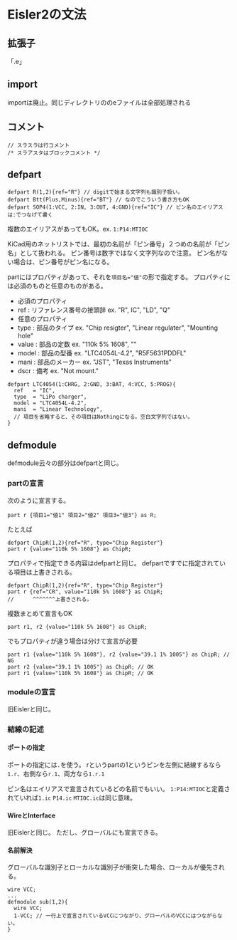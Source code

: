 # Eisler2の文法

## 拡張子

「.e」

## import

importは廃止。同じディレクトリののeファイルは全部処理される

## コメント

```
// スラスラは行コメント
/* スラアスタはブロックコメント */
```

## defpart

```
defpart R(1,2){ref="R"} // digitで始まる文字列も識別子扱い。
defpart Btt(Plus,Minus){ref="BT"} // なのでこういう書き方もOK
defpart SOP4(1:VCC, 2:IN, 3:OUT, 4:GND){ref="IC"} // ピン名のエイリアスは:でつなげて書く
```

複数のエイリアスがあってもOK。ex. `1:P14:MTIOC`

KiCad用のネットリストでは、最初の名前が「ピン番号」２つめの名前が「ピン名」として扱われる。
ピン番号は数字ではなく文字列なので注意。
ピン名がない場合は、ピン番号がピン名になる。

partにはプロパティがあって、それを`項目名="値"`の形で指定する。
プロパティには必須のものと任意のものがある。

* 必須のプロパティ
 * ref : リファレンス番号の接頭辞 ex. "R", IC", "LD", "Q"
* 任意のプロパティ
 * type : 部品のタイプ ex. "Chip resigter", "Linear regulater", "Mounting hole"
 * value : 部品の定数 ex. "110k 5% 1608", ""
 * model : 部品の型番 ex. "LTC4054L-4.2", "R5F5631PDDFL"
 * mani : 部品のメーカー ex. "JST", "Texas Instruments"
 * dscr : 備考 ex. "Not mount."

```
defpart LTC4054(1:CHRG, 2:GND, 3:BAT, 4:VCC, 5:PROG){
  ref   = "IC",
  type  = "LiPo charger",
  model = "LTC4054L-4.2",
  mani  = "Linear Technology",
  // 項目を省略すると、その項目はNothingになる。空白文字列ではない。
}
```

## defmodule

defmodule云々の部分はdefpartと同じ。

### partの宣言

次のように宣言する。

```
part r {項目1="値1" 項目2="値2" 項目3="値3"} as R;
```

たとえば

```
defpart ChipR(1,2){ref="R", type="Chip Register"}
part r {value="110k 5% 1608"} as ChipR;
```

プロパティで指定できる内容はdefpartと同じ。
defpartですでに指定されている項目は上書きされる。

```
defpart ChipR(1,2){ref="R", type="Chip Register"}
part r {ref="CR", value="110k 5% 1608"} as ChipR;
//      ^^^^^^^上書きされる。
```

複数まとめて宣言もOK

```
part r1, r2 {value="110k 5% 1608"} as ChipR;
```

でもプロパティが違う場合は分けて宣言が必要

```
part r1 {value="110k 5% 1608"}, r2 {value="39.1 1% 1005"} as ChipR; // NG
part r2 {value="39.1 1% 1005"} as ChipR; // OK
part r1 {value="110k 5% 1608"} as ChipR; // OK
```

### moduleの宣言

旧Eislerと同じ。

### 結線の記述

#### ポートの指定

ポートの指定には`.`を使う。
rというpartの1というピンを左側に結線するなら`1.r`、右側なら`r.1`、両方なら`1.r.1`

ピン名はエイリアスで宣言されているどの名前でもいい。
`1:P14:MTIOC`と定義されていれば`1.ic` `P14.ic` `MTIOC.ic`は同じ意味。

#### WireとInterface

旧Eislerと同じ。
ただし、グローバルにも宣言できる。

#### 名前解決

グローバルな識別子とローカルな識別子が衝突した場合、ローカルが優先される。

```
wire VCC;
...
defmodule sub(1,2){
  wire VCC;
  1-VCC; // 一行上で宣言されているVCCにつながり、グローバルのVCCにはつながらない。
}
```
